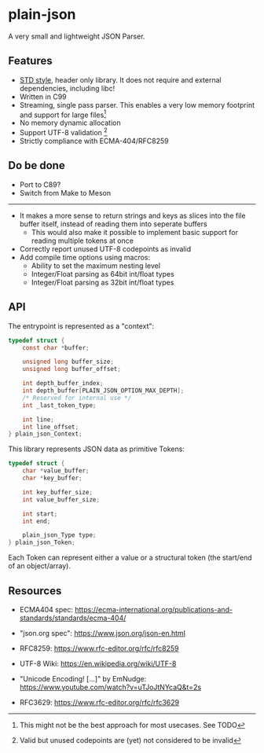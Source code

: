 # plain-json

A very small and lightweight JSON Parser.

## Features

- [STD style](https://github.com/nothings/stb), header only library. It does not require and external dependencies, including libc!
- Written in C99
- Streaming, single pass parser. This enables a very low memory footprint and support for large files[^1]
- No memory dynamic allocation
- Support UTF-8 validation [^2]
- Strictly compliance with ECMA-404/RFC8259

[^1]: This might not be the best approach for most usecases. See TODO
[^2]: Valid but unused codepoints are (yet) not considered to be invalid

## Do be done

- Port to C89?
- Switch from Make to Meson

---

- It makes a more sense to return strings and keys as slices into the file buffer itself, instead of reading them into seperate buffers
    - This would also make it possible to implement basic support for reading multiple tokens at once
- Correctly report unused UTF-8 codepoints as invalid
- Add compile time options using macros:
    - Ability to set the maximum nesting level
    - Integer/Float parsing as 64bit int/float types
    - Integer/Float parsing as 32bit int/float types

## API

The entrypoint is represented as a "context":
```c
typedef struct {
    const char *buffer;

    unsigned long buffer_size;
    unsigned long buffer_offset;

    int depth_buffer_index;
    int depth_buffer[PLAIN_JSON_OPTION_MAX_DEPTH];
    /* Reserved for internal use */
    int _last_token_type;

    int line;
    int line_offset;
} plain_json_Context;
```

This library represents JSON data as primitive Tokens:
```c
typedef struct {
    char *value_buffer;
    char *key_buffer;

    int key_buffer_size;
    int value_buffer_size;

    int start;
    int end;

    plain_json_Type type;
} plain_json_Token;
```

Each Token can represent either a value or a structural token (the start/end of an object/array).

## Resources

- ECMA404 spec: https://ecma-international.org/publications-and-standards/standards/ecma-404/
- "json.org spec": https://www.json.org/json-en.html
- RFC8259: https://www.rfc-editor.org/rfc/rfc8259

- UTF-8 Wiki: https://en.wikipedia.org/wiki/UTF-8
- "Unicode Encoding! [...]" by EmNudge: https://www.youtube.com/watch?v=uTJoJtNYcaQ&t=2s
- RFC3629: https://www.rfc-editor.org/rfc/rfc3629
